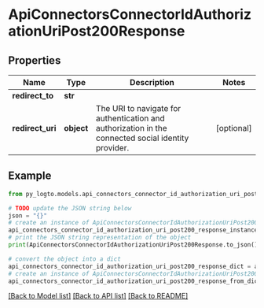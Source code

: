 # ApiConnectorsConnectorIdAuthorizationUriPost200Response


## Properties

Name | Type | Description | Notes
------------ | ------------- | ------------- | -------------
**redirect_to** | **str** |  | 
**redirect_uri** | **object** | The URI to navigate for authentication and authorization in the connected social identity provider. | [optional] 

## Example

```python
from py_logto.models.api_connectors_connector_id_authorization_uri_post200_response import ApiConnectorsConnectorIdAuthorizationUriPost200Response

# TODO update the JSON string below
json = "{}"
# create an instance of ApiConnectorsConnectorIdAuthorizationUriPost200Response from a JSON string
api_connectors_connector_id_authorization_uri_post200_response_instance = ApiConnectorsConnectorIdAuthorizationUriPost200Response.from_json(json)
# print the JSON string representation of the object
print(ApiConnectorsConnectorIdAuthorizationUriPost200Response.to_json())

# convert the object into a dict
api_connectors_connector_id_authorization_uri_post200_response_dict = api_connectors_connector_id_authorization_uri_post200_response_instance.to_dict()
# create an instance of ApiConnectorsConnectorIdAuthorizationUriPost200Response from a dict
api_connectors_connector_id_authorization_uri_post200_response_from_dict = ApiConnectorsConnectorIdAuthorizationUriPost200Response.from_dict(api_connectors_connector_id_authorization_uri_post200_response_dict)
```
[[Back to Model list]](../README.md#documentation-for-models) [[Back to API list]](../README.md#documentation-for-api-endpoints) [[Back to README]](../README.md)


